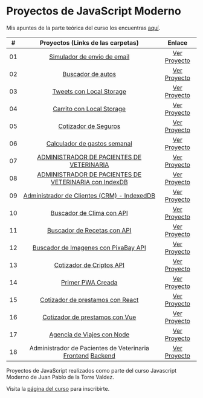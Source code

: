 # Proyectos de JavaScript Moderno

Mis apuntes de la parte teórica del curso los encuentras [aquí](https://github.com/sebasgrandes/apuntes-js-modern/).

|  #  |                                                               Proyectos (Links de las carpetas)                                                               |                            Enlace                            |
| :-: | :-----------------------------------------------------------------------------------------------------------------------------------------------------------: | :----------------------------------------------------------: |
| 01  |                 [Simulador de envio de email](https://github.com/sebasgrandes/projects-js-modern/tree/main/projects/01-sim-envio-email-main)                  |      [Ver Proyecto](https://sebasgrandes6.netlify.app/)      |
| 02  |                     [Buscador de autos](https://github.com/sebasgrandes/projects-js-modern/tree/main/projects/02-buscador-autos-js-main)                      |      [Ver Proyecto](https://sebasgrandes7.netlify.app/)      |
| 03  |                [Tweets con Local Storage](https://github.com/sebasgrandes/projects-js-modern/tree/main/projects/03-tweets-local-storage-main)                 |      [Ver Proyecto](https://sebasgrandes8.netlify.app)       |
| 04  |               [Carrito con Local Storage](https://github.com/sebasgrandes/projects-js-modern/tree/main/projects/04-carrito-local-storage-main)                |      [Ver Proyecto](https://sebasgrandes9.netlify.app)       |
| 05  |                    [Cotizador de Seguros](https://github.com/sebasgrandes/projects-js-modern/tree/main/projects/05-cotizador-seguros-main)                    |      [Ver Proyecto](https://sebasgrandes10.netlify.app)      |
| 06  |               [Calculador de gastos semanal](https://github.com/sebasgrandes/projects-js-modern/tree/main/projects/06-calc-gasto-semanal-main)                |      [Ver Proyecto](https://sebasgrandes11.netlify.app)      |
| 07  |           [ADMINISTRADOR DE PACIENTES DE VETERINARIA](https://github.com/sebasgrandes/projects-js-modern/tree/main/projects/07-apv-javascript-main)           |      [Ver Proyecto](https://sebasgrandes12.netlify.app)      |
| 08  | [ADMINISTRADOR DE PACIENTES DE VETERINARIA con IndexDB](https://github.com/sebasgrandes/projects-js-modern/tree/main/projects/08-apv-javascript-indexDB-main) |      [Ver Proyecto](https://sebasgrandes13.netlify.app)      |
| 09  |      [Administrador de Clientes (CRM) - IndexedDB](https://github.com/sebasgrandes/projects-js-modern/tree/main/projects/09-crm-indexdb-javascript-main)      |      [Ver Proyecto](https://sebasgrandes14.netlify.app)      |
| 10  |                   [Buscador de Clima con API](https://github.com/sebasgrandes/projects-js-modern/tree/main/projects/10-buscador-clima-main)                   |      [Ver Proyecto](https://sebasgrandes15.netlify.app)      |
| 11  |                 [Buscador de Recetas con API](https://github.com/sebasgrandes/projects-js-modern/tree/main/projects/11-buscador-recetas-main)                 |      [Ver Proyecto](https://sebasgrandes16.netlify.app)      |
| 12  |      [Buscador de Imagenes con PixaBay API](https://github.com/sebasgrandes/projects-js-modern/tree/main/projects/12-buscador-imagenes-pixabay-api-main)      |      [Ver Proyecto](https://sebasgrandes17.netlify.app)      |
| 13  |                [Cotizador de Criptos API](https://github.com/sebasgrandes/projects-js-modern/tree/main/projects/13-cotizador-criptos-api-main)                |      [Ver Proyecto](https://sebasgrandes18.netlify.app)      |
| 14  |                         [Primer PWA Creada](https://github.com/sebasgrandes/projects-js-modern/tree/main/projects/14-apv-as-pwa-main)                         |      [Ver Proyecto](https://sebasgrandes19.netlify.app)      |
| 15  |          [Cotizador de prestamos con React](https://github.com/sebasgrandes/projects-js-modern/tree/main/projects/15-cotizador-prestamo-react-main)           |      [Ver Proyecto](https://sebasgrandes20.netlify.app)      |
| 16  |            [Cotizador de prestamos con Vue](https://github.com/sebasgrandes/projects-js-modern/tree/main/projects/16-cotizador-prestamo-vue-main)             |      [Ver Proyecto](https://sebasgrandes21.netlify.app)      |
| 17  |                                        [Agencia de Viajes con Node](https://github.com/sebasgrandes/agenciaViajesNode)                                        | [Ver Proyecto](https://agenciaviajesnode-b5y8.onrender.com/) |
| 18  |   Administrador de Pacientes de Veterinaria [Frontend](https://github.com/sebasgrandes/apv-frontend) [Backend](https://github.com/sebasgrandes/apv-backend)   |    [Ver Proyecto](https://apv-frontend-snowy.vercel.app/)    |

Proyectos de JavaScript realizados como parte del curso Javascript Moderno de Juan Pablo de la Torre Valdez.

Visita la [página del curso](https://www.udemy.com/course/javascript-moderno-guia-definitiva-construye-10-proyectos/) para inscribirte.
